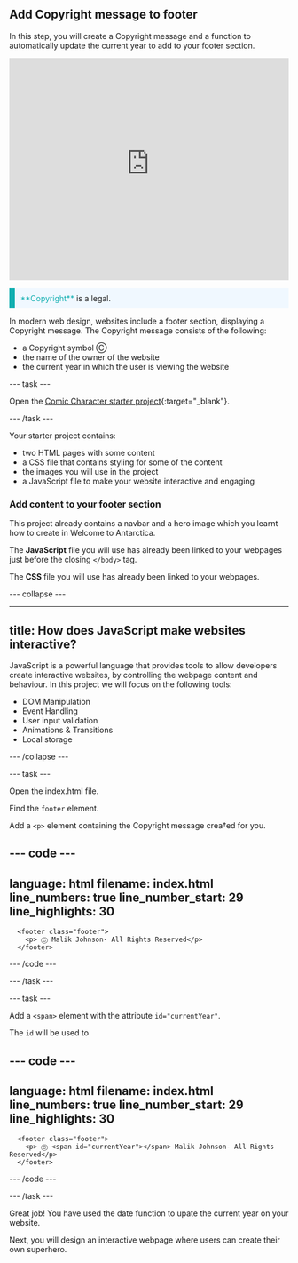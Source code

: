 ## Add Copyright message to footer

In this step, you will create a Copyright message and a function to automatically update the current year to add to your footer section.
<iframe src="https://staging-editor.raspberrypi.org/en/embed/viewer/comic-character-step2" width="100%" height="400" frameborder="0" marginwidth="0" marginheight="0" allowfullscreen> </iframe>

<p style="border-left: solid; border-width:10px; border-color: #0faeb0; background-color: aliceblue; padding: 10px;">
<span style="color: #0faeb0">**Copyright**</span> is a legal.
</p>

In modern web design, websites include a footer section, displaying a Copyright message. The Copyright message consists of the following:
+ a Copyright symbol Ⓒ
+ the name of the owner of the website
+ the current year in which the user is viewing the website

--- task ---

Open the [Comic Character starter project](https://staging-editor.raspberrypi.org/en/projects/comic-character-starter){:target="_blank"}.

--- /task ---

Your starter project contains:
+ two HTML pages with some content
+ a CSS file that contains styling for some of the content
+ the images you will use in the project
+ a JavaScript file to make your website interactive and engaging

### Add content to your footer section

This project already contains a navbar and a hero image which you learnt how to create in Welcome to Antarctica. 

The **JavaScript** file you will use has already been linked to your webpages just before the closing `</body>` tag.

The **CSS** file you will use has already been linked to your webpages.

--- collapse ---

---
title: How does JavaScript make websites interactive?
---

JavaScript is a powerful language that provides tools to allow developers create interactive websites, by controlling the webpage content and behaviour. In this project we will focus on the following tools:
+ DOM Manipulation
+ Event Handling
+ User input validation
+ Animations & Transitions
+ Local storage


--- /collapse ---


--- task ---

Open the index.html file.

Find the `footer` element.

Add a `<p>` element containing the Copyright message crea†ed for you. 

--- code ---
---
language: html
filename: index.html
line_numbers: true
line_number_start: 29
line_highlights: 30
---

      <footer class="footer">
        <p> Ⓒ Malik Johnson- All Rights Reserved</p>
      </footer>

--- /code ---

--- /task ---

--- task ---

Add a `<span>` element with the attribute `id="currentYear"`.

The `id` will be used to 

--- code ---
---
language: html
filename: index.html
line_numbers: true
line_number_start: 29
line_highlights: 30
---

      <footer class="footer">
        <p> Ⓒ <span id="currentYear"></span> Malik Johnson- All Rights Reserved</p>
      </footer>

--- /code ---

--- /task ---

Great job! You have used the date function to upate the current year on your website.

Next, you will design an interactive webpage where users can create their own superhero.

